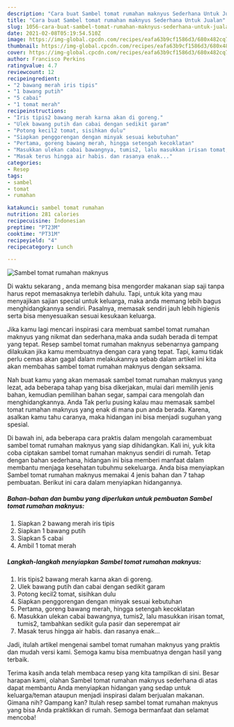 ```yaml
---
description: "Cara buat Sambel tomat rumahan maknyus Sederhana Untuk Jualan"
title: "Cara buat Sambel tomat rumahan maknyus Sederhana Untuk Jualan"
slug: 1056-cara-buat-sambel-tomat-rumahan-maknyus-sederhana-untuk-jualan
date: 2021-02-08T05:19:54.510Z
image: https://img-global.cpcdn.com/recipes/eafa63b9cf1586d3/680x482cq70/sambel-tomat-rumahan-maknyus-foto-resep-utama.jpg
thumbnail: https://img-global.cpcdn.com/recipes/eafa63b9cf1586d3/680x482cq70/sambel-tomat-rumahan-maknyus-foto-resep-utama.jpg
cover: https://img-global.cpcdn.com/recipes/eafa63b9cf1586d3/680x482cq70/sambel-tomat-rumahan-maknyus-foto-resep-utama.jpg
author: Francisco Perkins
ratingvalue: 4.7
reviewcount: 12
recipeingredient:
- "2 bawang merah iris tipis"
- "1 bawang putih"
- "5 cabai"
- "1 tomat merah"
recipeinstructions:
- "Iris tipis2 bawang merah karna akan di goreng."
- "Ulek bawang putih dan cabai dengan sedikit garam"
- "Potong kecil2 tomat, sisihkan dulu"
- "Siapkan penggorengan dengan minyak sesuai kebutuhan"
- "Pertama, goreng bawang merah, hingga setengah kecoklatan"
- "Masukkan ulekan cabai bawangnya, tumis2, lalu masukkan irisan tomat, tumis2, tambahkan sedikit gula pasir dan seperempat air"
- "Masak terus hingga air habis. dan rasanya enak..."
categories:
- Resep
tags:
- sambel
- tomat
- rumahan

katakunci: sambel tomat rumahan 
nutrition: 281 calories
recipecuisine: Indonesian
preptime: "PT23M"
cooktime: "PT31M"
recipeyield: "4"
recipecategory: Lunch

---
```



![Sambel tomat rumahan maknyus](https://img-global.cpcdn.com/recipes/eafa63b9cf1586d3/680x482cq70/sambel-tomat-rumahan-maknyus-foto-resep-utama.jpg)

Di waktu  sekarang , anda memang bisa mengorder makanan siap saji tanpa harus repot memasaknya terlebih dahulu. Tapi, untuk kita yang mau menyajikan sajian special untuk keluarga, maka anda memang lebih bagus menghidangkannya sendiri. Pasalnya, memasak sendiri jauh lebih higienis serta bisa menyesuaikan sesuai kesukaan keluarga.

Jika kamu lagi mencari inspirasi cara membuat sambel tomat rumahan maknyus yang nikmat dan sederhana,maka anda sudah berada di tempat yang tepat. Resep sambel tomat rumahan maknyus  sebenarnya gampang dilakukan jika kamu membuatnya dengan cara yang tepat. Tapi, kamu tidak perlu cemas akan gagal dalam melakukannya 
sebab dalam artikel ini kita akan membahas sambel tomat rumahan maknyus dengan seksama.  



Nah buat kamu yang akan memasak sambel tomat rumahan maknyus yang lezat, ada beberapa tahap yang bisa dikerjakan, mulai dari memilih jenis bahan, kemudian pemilihan bahan segar, sampai cara mengolah dan menghidangkannya. Anda Tak perlu pusing kalau mau memasak sambel tomat rumahan maknyus yang enak di mana pun anda berada. Karena, asalkan kamu  tahu caranya, maka hidangan ini bisa menjadi suguhan yang spesial.

Di bawah ini, ada beberapa cara praktis  dalam mengolah caramembuat sambel tomat rumahan maknyus yang siap dihidangkan. Kali ini, yuk kita coba ciptakan sambel tomat rumahan maknyus sendiri di rumah. Tetap dengan bahan sederhana, hidangan ini bisa memberi manfaat dalam membantu menjaga kesehatan tubuhmu sekeluarga. Anda bisa menyiapkan Sambel tomat rumahan maknyus memakai 4 jenis bahan dan 7 tahap pembuatan. Berikut ini cara dalam menyiapkan hidangannya.

<!--inarticleads1-->

##### Bahan-bahan dan bumbu yang diperlukan untuk pembuatan Sambel tomat rumahan maknyus:

1. Siapkan 2 bawang merah iris tipis
1. Siapkan 1 bawang putih
1. Siapkan 5 cabai
1. Ambil 1 tomat merah




<!--inarticleads2-->

##### Langkah-langkah menyiapkan Sambel tomat rumahan maknyus:

1. Iris tipis2 bawang merah karna akan di goreng.
1. Ulek bawang putih dan cabai dengan sedikit garam
1. Potong kecil2 tomat, sisihkan dulu
1. Siapkan penggorengan dengan minyak sesuai kebutuhan
1. Pertama, goreng bawang merah, hingga setengah kecoklatan
1. Masukkan ulekan cabai bawangnya, tumis2, lalu masukkan irisan tomat, tumis2, tambahkan sedikit gula pasir dan seperempat air
1. Masak terus hingga air habis. dan rasanya enak...




Jadi, itulah artikel mengenai  sambel tomat rumahan maknyus  yang praktis dan mudah versi kami. Semoga kamu bisa membuatnya dengan hasil yang terbaik. 

Terima kasih anda telah membaca resep yang kita tampilkan di sini. Besar harapan kami, olahan  Sambel tomat rumahan maknyus sederhana di atas dapat membantu Anda menyiapkan hidangan yang sedap untuk keluarga/teman ataupun menjadi inspirasi dalam berjualan makanan. Gimana nih? Gampang kan? Itulah resep sambel tomat rumahan maknyus yang bisa Anda praktikkan di rumah. Semoga bermanfaat dan selamat mencoba!

